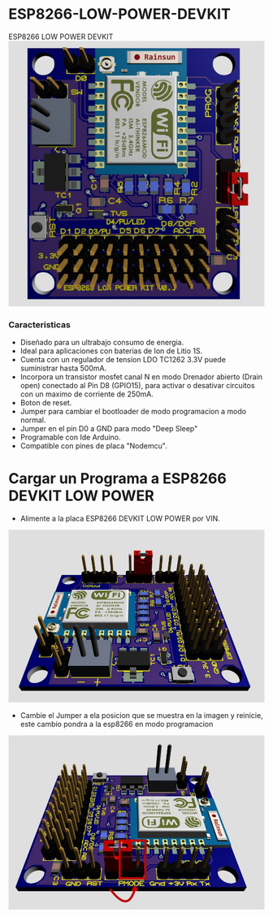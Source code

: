 # ESP8266-LOW-POWER-DEVKIT
ESP8266  LOW POWER DEVKIT
![](https://github.com/markoAntonio1692/ESP8266-LOW-POWER-DEVKIT/blob/master/Imagenes/frontal.JPG)

### Caracteristicas

- Diseñado para un ultrabajo consumo de energia.
- Ideal para aplicaciones con baterias de Ion de Litio 1S.
- Cuenta con un regulador de tension LDO TC1262 3.3V puede suministrar hasta 500mA.
- Incorpora un transistor mosfet canal N  en modo Drenador abierto (Drain open) conectado al Pin D8 (GPIO15), para activar o desativar circuitos con un maximo de corriente de 250mA.
- Boton de reset.
- Jumper para cambiar el  bootloader de modo programacion a modo normal.
- Jumper en el pin D0 a GND para modo "Deep Sleep"
- Programable con Ide Arduino.
- Compatible con pines de placa "Nodemcu".

# Cargar un Programa a ESP8266 DEVKIT LOW POWER
- Alimente a la placa ESP8266 DEVKIT LOW POWER por VIN.

![](https://github.com/markoAntonio1692/ESP8266-LOW-POWER-DEVKIT/blob/master/Imagenes/vin.JPG)
- Cambie el Jumper a ela posicion que se muestra en la imagen y reinicie, este cambio pondra a la esp8266 en modo programacion

![](https://github.com/markoAntonio1692/ESP8266-LOW-POWER-DEVKIT/blob/master/Imagenes/jumper.jpg)



